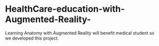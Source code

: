 # HealthCare-education-with-Augmented-Reality-
Learning Anatomy with Augmented Reality will benefit medical student so we developed this project.
